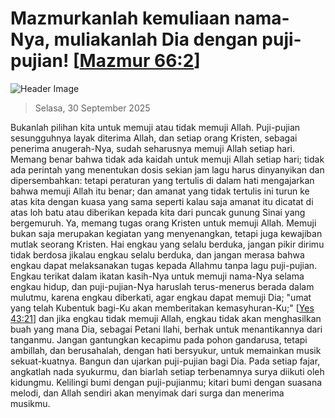 
# Mazmurkanlah kemuliaan nama-Nya, muliakanlah Dia dengan puji-pujian! [[Mazmur 66:2](http://alkitab.sabda.org/?Mazmur%2066:2)]

![Header Image](https://alkitab.app/slice/sunrise.jpg)

> Selasa, 30 September 2025

Bukanlah pilihan kita untuk memuji atau tidak memuji Allah. Puji-pujian sesungguhnya layak diterima Allah, dan setiap orang Kristen, sebagai penerima anugerah-Nya, sudah seharusnya memuji Allah setiap hari. Memang benar bahwa tidak ada kaidah untuk memuji Allah setiap hari; tidak ada perintah yang menentukan dosis sekian jam lagu harus dinyanyikan dan dipersembahkan: tetapi peraturan yang tertulis di dalam hati mengajarkan bahwa memuji Allah itu benar; dan amanat yang tidak tertulis ini turun ke atas kita dengan kuasa yang sama seperti kalau saja amanat itu dicatat di atas loh batu atau diberikan kepada kita dari puncak gunung Sinai yang bergemuruh. Ya, memang tugas orang Kristen untuk memuji Allah. Memuji bukan saja merupakan kegiatan yang menyenangkan, tetapi juga kewajiban mutlak seorang Kristen. Hai engkau yang selalu berduka, jangan pikir dirimu tidak berdosa jikalau engkau selalu berduka, dan jangan merasa bahwa engkau dapat melaksanakan tugas kepada Allahmu tanpa lagu puji-pujian. Engkau terikat dalam ikatan kasih-Nya untuk memuji nama-Nya selama engkau hidup, dan puji-pujian-Nya haruslah terus-menerus berada dalam mulutmu, karena engkau diberkati, agar engkau dapat memuji Dia; "umat yang telah Kubentuk bagi-Ku akan memberitakan kemasyhuran-Ku;" [[Yes 43:21](http://alkitab.sabda.org/?Yes%2043:21)] dan jika engkau tidak memuji Allah, engkau tidak akan menghasilkan buah yang mana Dia, sebagai Petani Ilahi, berhak untuk menantikannya dari tanganmu. Jangan gantungkan kecapimu pada pohon gandarusa, tetapi ambillah, dan berusahalah, dengan hati bersyukur, untuk memainkan musik sekuat-kuatnya. Bangun dan ujarkan puji-pujian bagi Dia. Pada setiap fajar, angkatlah nada syukurmu, dan biarlah setiap terbenamnya surya diikuti oleh kidungmu. Kelilingi bumi dengan puji-pujianmu; kitari bumi dengan suasana melodi, dan Allah sendiri akan menyimak dari surga dan menerima musikmu.
    